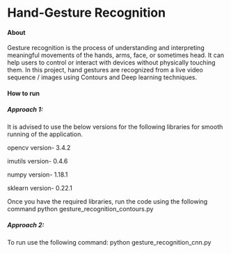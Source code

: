 # Hand-Gesture Recognition

#### About
Gesture recognition is the process of understanding and interpreting meaningful movements of the hands, arms, face, or sometimes head. It can help users to control or interact with devices without physically touching them. In this project, hand gestures are recognized from a live video sequence / images using Contours and Deep learning techniques.

#### How to run

##### Approach 1: 
It is advised to use the below versions for the following libraries for smooth running of the application.

opencv version- 3.4.2

imutils version- 0.4.6

numpy version- 1.18.1

sklearn version- 0.22.1

Once you have the required libraries, run the code using the following command python gesture_recognition_contours.py

##### Approach 2:
To run use the following command: python gesture_recognition_cnn.py
